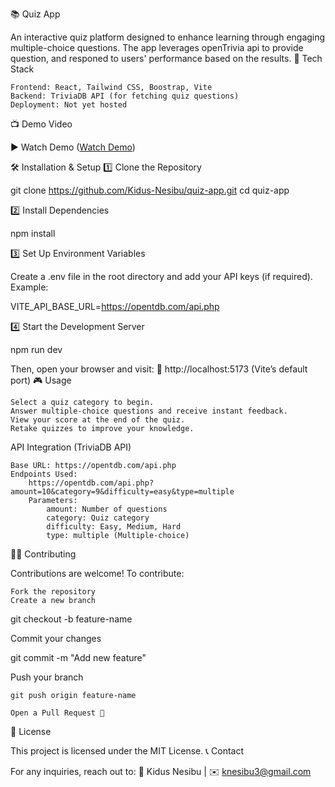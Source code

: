 📚 Quiz App

An interactive quiz platform designed to enhance learning through engaging multiple-choice questions. The app leverages openTrivia api to provide question, and responed to users' performance based on the results.
🚀 Tech Stack

    Frontend: React, Tailwind CSS, Boostrap, Vite
    Backend: TriviaDB API (for fetching quiz questions)
    Deployment: Not yet hosted

📺 Demo Video

▶️ Watch Demo ([Watch Demo](https://youtu.be/Vg8q3Ypap1Y?si=kfu-CWMMx5hIv_3U))

🛠 Installation & Setup
1️⃣ Clone the Repository

git clone https://github.com/Kidus-Nesibu/quiz-app.git
cd quiz-app

2️⃣ Install Dependencies

npm install

3️⃣ Set Up Environment Variables

Create a .env file in the root directory and add your API keys (if required). Example:

VITE_API_BASE_URL=https://opentdb.com/api.php

4️⃣ Start the Development Server

npm run dev

Then, open your browser and visit:
🔗 http://localhost:5173 (Vite’s default port)
🎮 Usage

    Select a quiz category to begin.
    Answer multiple-choice questions and receive instant feedback.
    View your score at the end of the quiz.
    Retake quizzes to improve your knowledge.

API Integration (TriviaDB API)

    Base URL: https://opentdb.com/api.php
    Endpoints Used:
        https://opentdb.com/api.php?amount=10&category=9&difficulty=easy&type=multiple
        Parameters:
            amount: Number of questions
            category: Quiz category
            difficulty: Easy, Medium, Hard
            type: multiple (Multiple-choice)

👨‍💻 Contributing

Contributions are welcome! To contribute:

    Fork the repository
    Create a new branch

git checkout -b feature-name

Commit your changes

git commit -m "Add new feature"

Push your branch

    git push origin feature-name

    Open a Pull Request 🚀

📜 License

This project is licensed under the MIT License.
📞 Contact

For any inquiries, reach out to:
📧 Kidus Nesibu | ✉️ knesibu3@gmail.com
